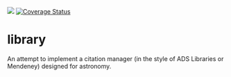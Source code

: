 ![](https://travis-ci.org/gillenbrown/library.svg?branch=master)
[![Coverage Status](https://coveralls.io/repos/github/gillenbrown/library/badge.svg?branch=master)](https://coveralls.io/github/gillenbrown/library?branch=master)

# library
An attempt to implement a citation manager (in the style of ADS Libraries or Mendeney) designed for astronomy.

